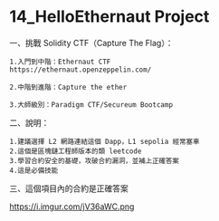 # 14_HelloEthernaut Project

一、挑戰 Solidity CTF（Capture The Flag）：

```
1.入門到中階：Ethernaut CTF
https://ethernaut.openzeppelin.com/

2.中階到進階：Capture the ether

3.大師級別：Paradigm CTF/Secureum Bootcamp
```

二、說明：
```
1.建議選擇 L2 網路連結這個 Dapp，L1 sepolia 經常塞車
2.這個是區塊鏈工程師版本的類 leetcode
3.學習合約安全的基礎，攻破合約漏洞，並補上正確答案
4.這是必備技能
```

三、這個項目內的合約是正確答案

https://i.imgur.com/jV36aWC.png